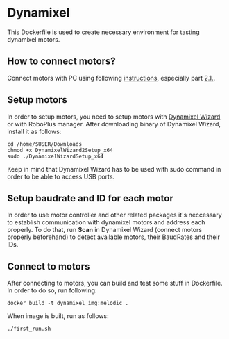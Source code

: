 # Dynamixel 

This Dockerfile is used to create necessary environment for tasting dynamixel motors. 
	
## How to connect motors?

Connect motors with PC using following [instructions](https://emanual.robotis.com/docs/en/parts/interface/u2d2/), 
especially part [2.1.](https://emanual.robotis.com/docs/en/parts/interface/u2d2/#pc-to-dynamixel).  

## Setup motors 

In order to setup motors, you need to setup motors with [Dynamixel Wizard](https://www.robotis.com/service/download.php?no=1671) 
or with RoboPlus manager. After downloading binary of Dynamixel Wizard, install it as follows: 

```
cd /home/$USER/Downloads
chmod +x DynamixelWizard2Setup_x64
sudo ./DynamixelWizardSetup_x64
```

Keep in mind that Dynamixel Wizard has to be used with sudo command in order to be 
able to access USB ports. 

## Setup baudrate and ID for each motor 

In order to use motor controller and other related packages it's neccessary to establish 
communication with dynamixel motors and address each properly. To do that, run **Scan** 
in Dynamixel Wizard (connect motors properly beforehand) to detect available motors, 
their BaudRates and their IDs. 


## Connect to motors 

After connecting to motors, you can build and test some stuff in Dockerfile. 
In order to do so, run following: 
```
docker build -t dynamixel_img:melodic .
```

When image is built, run as follows:
```
./first_run.sh 
```


